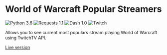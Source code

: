 # World of Warcraft Popular Streamers
[![Python 3.6](https://img.shields.io/badge/python-3.6-blue.svg)](https://www.python.org/downloads/release/python-360/) ![Requests 1.1](https://img.shields.io/badge/requests-1.1-yellowgreen) ![Dash 1.0](https://img.shields.io/badge/dash-1.0-red) ![Twitch](https://img.shields.io/badge/twitch-API-purple)

Allows you to see current most populars stream playing World of Warcraft using TwitchTV API.

[Live version](http://foxsaysderp.pythonanywhere.com)
